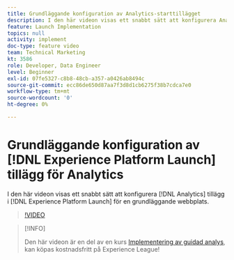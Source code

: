 ```yaml
---
title: Grundläggande konfiguration av Analytics-starttillägget
description: I den här videon visas ett snabbt sätt att konfigurera Analytics-tillägget i Launch för en grundläggande webbplats.
feature: Launch Implementation
topics: null
activity: implement
doc-type: feature video
team: Technical Marketing
kt: 3586
role: Developer, Data Engineer
level: Beginner
exl-id: 07fe5327-c8b8-48cb-a357-a0426ab8494c
source-git-commit: ecc86de650d87aa7f3d8d1cb6275f38b7cdca7e0
workflow-type: tm+mt
source-wordcount: '0'
ht-degree: 0%

---
```


# Grundläggande konfiguration av [!DNL Experience Platform Launch] tillägg för Analytics

I den här videon visas ett snabbt sätt att konfigurera [!DNL Analytics] tillägg i [!DNL Experience Platform Launch] för en grundläggande webbplats.

>[!VIDEO](https://video.tv.adobe.com/v/28751/?quality=12&learn=on)

>[!INFO]
>
> Den här videon är en del av en kurs [Implementering av guidad analys](https://experienceleague.adobe.com/?recommended=Analytics-D-1-2019.1), kan köpas kostnadsfritt på Experience League!